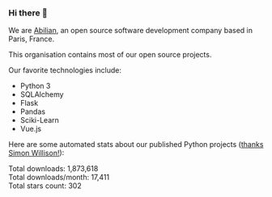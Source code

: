 ### Hi there 👋

We are [Abilian](https://abilian.com/), an open source software development company based in Paris, France.

This organisation contains most of our open source projects.

Our favorite technologies include:

- Python 3
- SQLAlchemy
- Flask
- Pandas
- Sciki-Learn
- Vue.js

Here are some automated stats about our published Python projects
([thanks Simon Willison!][sw-post]):

<!--marker-->
Total downloads: 1,873,618<br>
Total downloads/month: 17,411<br>
Total stars count: 302
<!--end-->

[sw-post]: https://simonwillison.net/2020/Jul/10/self-updating-profile-readme/
